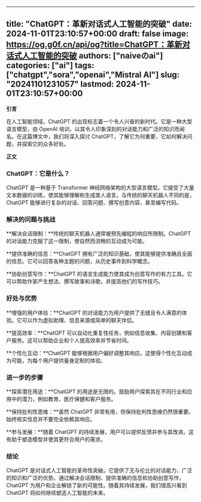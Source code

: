 
---
title: "ChatGPT：革新对话式人工智能的突破"
date: 2024-11-01T23:10:57+00:00
draft: false
image: https://og.g0f.cn/api/og?title=ChatGPT：革新对话式人工智能的突破
authors: ["naiveのai"]
categories: ["ai"]
tags: ["chatgpt","sora","openai","Mistral AI"]
slug: "20241101231057"
lastmod: 2024-11-01T23:10:57+00:00
---
**引言**

在人工智能领域，ChatGPT 的出现标志着一个令人兴奋的新时代。它是一种大型语言模型，由 OpenAI 培训，以其令人印象深刻的对话能力和广泛的知识而闻名。在这篇博文中，我们将深入探讨 ChatGPT，了解它为何重要，它如何解决问题，并探索它的众多好处。

**正文**

### ChatGPT：它是什么？

ChatGPT 是一种基于 Transformer 神经网络架构的大型语言模型。它接受了大量文本数据的训练，使其能够理解和生成类人语言。与传统的聊天机器人不同的是，ChatGPT 能够进行复杂的对话、回答问题、撰写创意内容，甚至编写代码。

### 解决的问题与挑战

**解决会话限制：**传统的聊天机器人通常被预先编程的响应所限制。ChatGPT 的对话能力克服了这一限制，使自然而流畅的互动成为可能。

**提供准确的信息：**ChatGPT 拥有广泛的知识基础，使其能够提供准确且全面的信息。它可以回答各种主题的问题，从历史事件到科学概念。

**协助创意写作：**ChatGPT 的语言生成能力使其成为创意写作的有力工具。它可以帮助作家产生想法、撰写故事和诗歌，并提高他们的写作技巧。

### 好处与优势

**增强的用户体验：**ChatGPT 的对话能力为用户提供了无缝且令人满意的体验。它可以作为虚拟助理、信息来源或简单的聊天伴侣。

**提高效率：**ChatGPT 可以自动化重复性任务，例如信息收集、内容创建和客户服务。这可以帮助企业和个人提高效率并节省时间。

**个性化互动：**ChatGPT 能够根据用户偏好调整其响应。这使得个性化互动成为可能，为每个用户提供量身定制的体验。

### 进一步的步骤

**探索潜在用途：**ChatGPT 的用途是无限的。鼓励用户探索其在不同行业和应用中的潜力，例如教育、医疗保健和客户服务。

**保持批判性思维：**虽然 ChatGPT 非常有用，但保持批判性思维仍然很重要。始终核实信息并不要完全依赖其响应。

**参与发展：**随着 ChatGPT 的持续发展，用户可以提供反馈并参与其改进。这有助于塑造模型并使其更符合用户的需求。

### 结论

ChatGPT 是对话式人工智能的革命性突破。它提供了无与伦比的对话能力、广泛的知识和广泛的优势。通过解决会话限制、提供准确的信息和协助创意写作，ChatGPT 为用户和企业解锁了新的可能性。随着其持续发展，我们很高兴看到 ChatGPT 将如何继续塑造人工智能的未来。